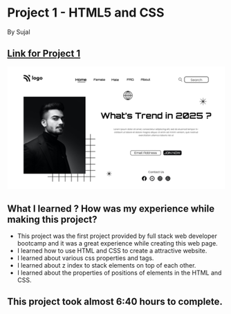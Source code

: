 # Project 1 - HTML5 and CSS 

By Sujal

## [Link for Project 1](https://trending2025.netlify.app/) 

![project 1 completed](./1.png)

## What I learned ? How was my experience while making this project?

- This project was the first project provided by full stack web developer bootcamp and it was a great experience while creating this web page.
- I learned how to use HTML and CSS to create a attractive website.
- I learned about various css properties and tags.
- I learned about z index to stack elements on top of each other.
- I learned about the properties of positions of elements in the HTML and CSS.

## This project took almost 6:40 hours to complete.